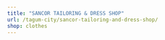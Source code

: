 ```yaml
---
title: "SANCOR TAILORING & DRESS SHOP"
url: /tagum-city/sancor-tailoring-and-dress-shop/
shop: clothes
---
```

